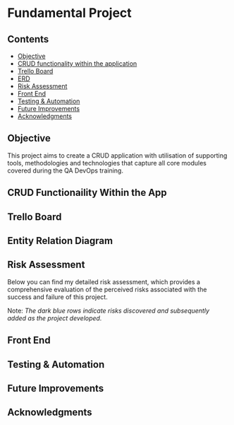 # Fundamental Project 

## Contents

* [Objective](#objective)
* [CRUD functionality within the application](#CRUD-functionality-within-the-app)
* [Trello Board](#Trello-Board)
* [ERD](#Entity-Relation-Diagram)
* [Risk Assessment](#Risk-Assessment)
* [Front End](#Front-End)
* [Testing & Automation](#Testing-&-Automation)
* [Future Improvements](#Future-Improvements)
* [Acknowledgments](#Acknowledgments)




## Objective

This project aims to create a CRUD application with utilisation of supporting tools, methodologies and technologies that capture all core modules covered during the QA DevOps training.


## CRUD Functionaility Within the App



## Trello Board


## Entity Relation Diagram 


## Risk Assessment 

Below you can find my detailed risk assessment, which provides a comprehensive evaluation of the perceived risks associated with the success and failure of this project. 


Note: _The dark blue rows indicate risks discovered and subsequently added as the project developed._ 

## Front End


## Testing & Automation


## Future Improvements


## Acknowledgments

